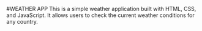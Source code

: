 #WEATHER APP
This is a simple weather application built with HTML, CSS, and JavaScript.
It allows users to check the current weather conditions for any country.
